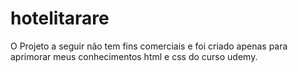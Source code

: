 # hotelitarare
O Projeto a seguir não tem fins comerciais e foi criado apenas para aprimorar meus conhecimentos html e css do curso udemy.
